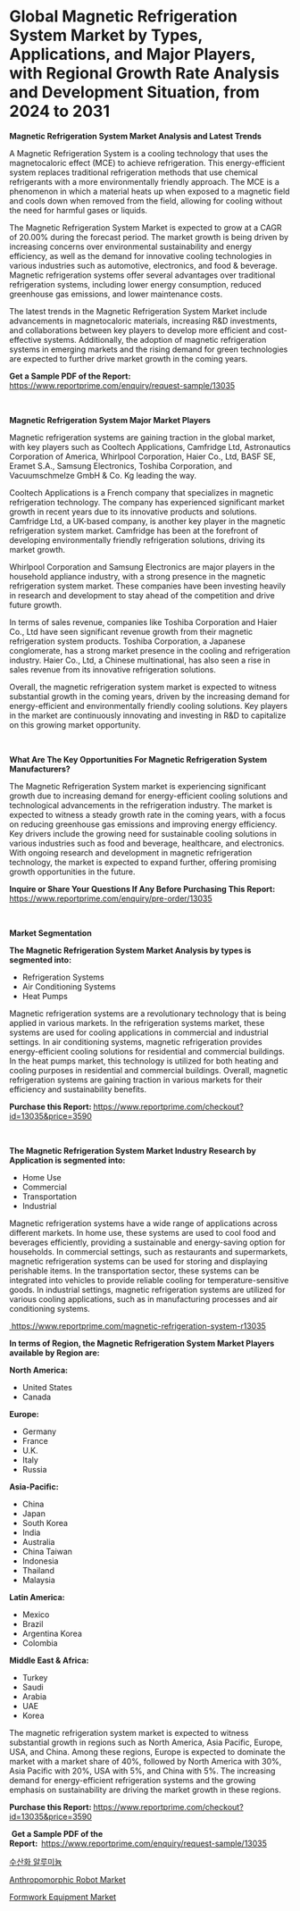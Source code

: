 <p><h1>Global Magnetic Refrigeration System Market by Types, Applications, and Major Players, with Regional Growth Rate Analysis and Development Situation, from 2024 to 2031</h1></p><p><strong>Magnetic Refrigeration System Market Analysis and Latest Trends</strong></p>
<p><p>A Magnetic Refrigeration System is a cooling technology that uses the magnetocaloric effect (MCE) to achieve refrigeration. This energy-efficient system replaces traditional refrigeration methods that use chemical refrigerants with a more environmentally friendly approach. The MCE is a phenomenon in which a material heats up when exposed to a magnetic field and cools down when removed from the field, allowing for cooling without the need for harmful gases or liquids.</p><p>The Magnetic Refrigeration System Market is expected to grow at a CAGR of 20.00% during the forecast period. The market growth is being driven by increasing concerns over environmental sustainability and energy efficiency, as well as the demand for innovative cooling technologies in various industries such as automotive, electronics, and food & beverage. Magnetic refrigeration systems offer several advantages over traditional refrigeration systems, including lower energy consumption, reduced greenhouse gas emissions, and lower maintenance costs.</p><p>The latest trends in the Magnetic Refrigeration System Market include advancements in magnetocaloric materials, increasing R&D investments, and collaborations between key players to develop more efficient and cost-effective systems. Additionally, the adoption of magnetic refrigeration systems in emerging markets and the rising demand for green technologies are expected to further drive market growth in the coming years.</p></p>
<p><strong>Get a Sample PDF of the Report:&nbsp;</strong> <a href="https://www.reportprime.com/enquiry/request-sample/13035">https://www.reportprime.com/enquiry/request-sample/13035</a></p>
<p>&nbsp;</p>
<p><strong>Magnetic Refrigeration System Major Market Players</strong></p>
<p><p>Magnetic refrigeration systems are gaining traction in the global market, with key players such as Cooltech Applications, Camfridge Ltd, Astronautics Corporation of America, Whirlpool Corporation, Haier Co., Ltd, BASF SE, Eramet S.A., Samsung Electronics, Toshiba Corporation, and Vacuumschmelze GmbH & Co. Kg leading the way.</p><p>Cooltech Applications is a French company that specializes in magnetic refrigeration technology. The company has experienced significant market growth in recent years due to its innovative products and solutions. Camfridge Ltd, a UK-based company, is another key player in the magnetic refrigeration system market. Camfridge has been at the forefront of developing environmentally friendly refrigeration solutions, driving its market growth.</p><p>Whirlpool Corporation and Samsung Electronics are major players in the household appliance industry, with a strong presence in the magnetic refrigeration system market. These companies have been investing heavily in research and development to stay ahead of the competition and drive future growth.</p><p>In terms of sales revenue, companies like Toshiba Corporation and Haier Co., Ltd have seen significant revenue growth from their magnetic refrigeration system products. Toshiba Corporation, a Japanese conglomerate, has a strong market presence in the cooling and refrigeration industry. Haier Co., Ltd, a Chinese multinational, has also seen a rise in sales revenue from its innovative refrigeration solutions.</p><p>Overall, the magnetic refrigeration system market is expected to witness substantial growth in the coming years, driven by the increasing demand for energy-efficient and environmentally friendly cooling solutions. Key players in the market are continuously innovating and investing in R&D to capitalize on this growing market opportunity.</p></p>
<p>&nbsp;</p>
<p><strong>What Are The Key Opportunities For Magnetic Refrigeration System Manufacturers?</strong></p>
<p><p>The Magnetic Refrigeration System market is experiencing significant growth due to increasing demand for energy-efficient cooling solutions and technological advancements in the refrigeration industry. The market is expected to witness a steady growth rate in the coming years, with a focus on reducing greenhouse gas emissions and improving energy efficiency. Key drivers include the growing need for sustainable cooling solutions in various industries such as food and beverage, healthcare, and electronics. With ongoing research and development in magnetic refrigeration technology, the market is expected to expand further, offering promising growth opportunities in the future.</p></p>
<p><strong>Inquire or Share Your Questions If Any Before Purchasing This Report:</strong> <a href="https://www.reportprime.com/enquiry/pre-order/13035">https://www.reportprime.com/enquiry/pre-order/13035</a></p>
<p>&nbsp;</p>
<p><strong>Market Segmentation</strong></p>
<p><strong>The Magnetic Refrigeration System Market Analysis by types is segmented into:</strong></p>
<p><ul><li>Refrigeration Systems</li><li>Air Conditioning Systems</li><li>Heat Pumps</li></ul></p>
<p><p>Magnetic refrigeration systems are a revolutionary technology that is being applied in various markets. In the refrigeration systems market, these systems are used for cooling applications in commercial and industrial settings. In air conditioning systems, magnetic refrigeration provides energy-efficient cooling solutions for residential and commercial buildings. In the heat pumps market, this technology is utilized for both heating and cooling purposes in residential and commercial buildings. Overall, magnetic refrigeration systems are gaining traction in various markets for their efficiency and sustainability benefits.</p></p>
<p><strong>Purchase this Report:&nbsp;</strong><a href="https://www.reportprime.com/checkout?id=13035&price=3590">https://www.reportprime.com/checkout?id=13035&price=3590</a></p>
<p>&nbsp;</p>
<p><strong>The Magnetic Refrigeration System Market Industry Research by Application is segmented into:</strong></p>
<p><ul><li>Home Use</li><li>Commercial</li><li>Transportation</li><li>Industrial</li></ul></p>
<p><p>Magnetic refrigeration systems have a wide range of applications across different markets. In home use, these systems are used to cool food and beverages efficiently, providing a sustainable and energy-saving option for households. In commercial settings, such as restaurants and supermarkets, magnetic refrigeration systems can be used for storing and displaying perishable items. In the transportation sector, these systems can be integrated into vehicles to provide reliable cooling for temperature-sensitive goods. In industrial settings, magnetic refrigeration systems are utilized for various cooling applications, such as in manufacturing processes and air conditioning systems.</p></p>
<p><a href="https://www.reportprime.com/magnetic-refrigeration-system-r13035">&nbsp;https://www.reportprime.com/magnetic-refrigeration-system-r13035</a></p>
<p><strong>In terms of Region, the Magnetic Refrigeration System Market Players available by Region are:</strong></p>
<p>
    <p> <strong> North America: </strong>
        <ul>
            <li>United States</li>
            <li>Canada</li>
        </ul>
        </p> 
    <p> <strong> Europe: </strong>
        <ul>
            <li>Germany</li>
            <li>France</li>
            <li>U.K.</li>
            <li>Italy</li>
            <li>Russia</li>
        </ul>
        </p> 
    <p> <strong> Asia-Pacific: </strong>
        <ul>
            <li>China</li>
            <li>Japan</li>
            <li>South Korea</li>
            <li>India</li>
            <li>Australia</li>
            <li>China Taiwan</li>
            <li>Indonesia</li>
            <li>Thailand</li>
            <li>Malaysia</li>
        </ul>
        </p> 
    <p> <strong> Latin America: </strong>
        <ul>
            <li>Mexico</li>
            <li>Brazil</li>
            <li>Argentina Korea</li>
            <li>Colombia</li>
        </ul>
        </p> 
    <p> <strong> Middle East & Africa: </strong>
        <ul>
            <li>Turkey</li>
            <li>Saudi</li>
            <li>Arabia</li>
            <li>UAE</li>
            <li>Korea</li>
        </ul>
    </p>
    </p>
<p><p>The magnetic refrigeration system market is expected to witness substantial growth in regions such as North America, Asia Pacific, Europe, USA, and China. Among these regions, Europe is expected to dominate the market with a market share of 40%, followed by North America with 30%, Asia Pacific with 20%, USA with 5%, and China with 5%. The increasing demand for energy-efficient refrigeration systems and the growing emphasis on sustainability are driving the market growth in these regions.</p></p>
<p><strong>Purchase this Report: </strong><a href="https://www.reportprime.com/checkout?id=13035&price=3590">https://www.reportprime.com/checkout?id=13035&price=3590</a></p>
<p>&nbsp;<strong>Get a Sample PDF of the Report:&nbsp;&nbsp;</strong><a href="https://www.reportprime.com/enquiry/request-sample/13035">https://www.reportprime.com/enquiry/request-sample/13035</a></p>
<p><strong></strong></p>
<p><p><a href="https://github.com/WilburKihn5676/Market-Research-Report-List-2/blob/main/312484465208.md">수산화 알루미늄</a></p><p><a href="https://github.com/flwellarose/Market-Research-Report-List-1/blob/main/anthropomorphic-robot-market.md">Anthropomorphic Robot Market</a></p><p><a href="https://github.com/AndreanneHane2023/Market-Research-Report-List-2/blob/main/formwork-equipment-market.md">Formwork Equipment Market</a></p></p>